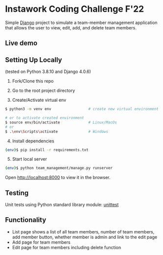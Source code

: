 # Instawork Coding Challenge F'22

Simple [Django](https://github.com/django/django) project to simulate a team-member management application that allows the user to view, edit, add, and delete team members.

## Live demo


## Setting Up Locally
(tested on Python 3.8.10 and Django 4.0.6)
1. Fork/Clone this repo  

2. Go to the root project directory

3. Create/Activate virtual env
```bash
$ python3 -m venv env                 # create new virtual environment

# or to activate created environment
$ source env/bin/activate             # Linux/MacOs             
# or
$ .\env\Scripts\activate              # Windows
```

4. Install dependencies
```bash
(env)$ pip install -r requirements.txt
```

5. Start local server
```bash
(env)$ python team_management/manage.py runserver 
```
Open [http://localhost:8000](http://localhost:8000) to view it in the browser.


## Testing
Unit tests using Python standard library module: [unittest](https://docs.python.org/3/library/unittest.html#module-unittest)

## Functionality
* List page shows a list of all team members, number of team members, add member button, whether member is admin and link to the edit page
* Add page for team members
* Edit page for team members including delete function
